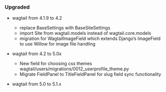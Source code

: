### Upgraded 

- wagtail from 4.1.9 to 4.2
  - replace BaseSettings with BaseSiteSettings
  - import Site from wagtail.models instead of wagtail.core.models
  - migration for WagtailImageField which extends Django’s ImageField to use Willow for image file handling

- wagtail from 4.2 to 5.0x
  - New field for choosing css themes   
    wagtail/users/migrations/0012_userprofile_theme.py
  - Migrate FieldPanel to TitleFieldPanel for slug field sync functionality

- wagtail from 5.0 to 5.1.x
